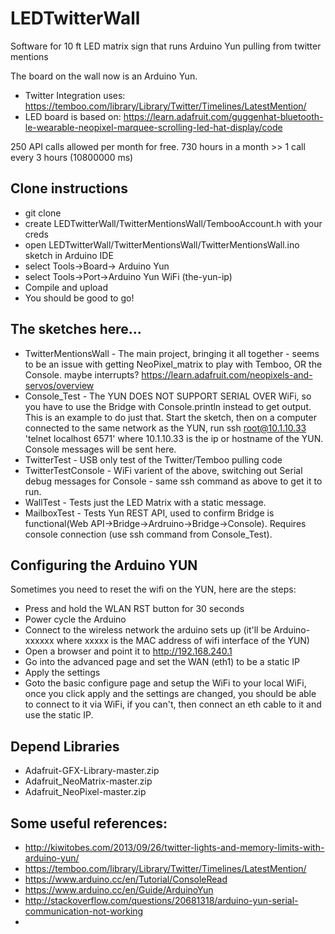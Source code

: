# LEDTwitterWall
Software for 10 ft LED matrix sign that runs Arduino Yun pulling from twitter mentions


The board on the wall now is an Arduino Yun.

 * Twitter Integration uses: https://temboo.com/library/Library/Twitter/Timelines/LatestMention/
 * LED board is based on: https://learn.adafruit.com/guggenhat-bluetooth-le-wearable-neopixel-marquee-scrolling-led-hat-display/code

250 API calls allowed per month for free. 730 hours in a month >> 1 call every 3 hours (10800000 ms)

## Clone instructions
 * git clone 
 * create LEDTwitterWall/TwitterMentionsWall/TembooAccount.h with your creds
 * open LEDTwitterWall/TwitterMentionsWall/TwitterMentionsWall.ino sketch in Arduino IDE
 * select Tools->Board-> Arduino Yun
 * select Tools->Port->Arduino Yun WiFi (the-yun-ip)
 * Compile and upload
 * You should be good to go!

## The sketches here...
 * TwitterMentionsWall - The main project, bringing it all together - seems to be an issue with getting NeoPixel_matrix to play with Temboo, OR the Console. maybe interrupts? https://learn.adafruit.com/neopixels-and-servos/overview
 * Console_Test	- The YUN DOES NOT SUPPORT SERIAL OVER WiFi, so you have to use the Bridge with Console.println instead to get output. This is an example to do just that. Start the sketch, then on a computer connected to the same network as the YUN, run ssh root@10.1.10.33 'telnet localhost 6571' where 10.1.10.33 is the ip or hostname of the YUN. Console messages will be sent here.
 * TwitterTest - USB only test of the Twitter/Temboo pulling code
 * TwitterTestConsole - WiFi varient of the above, switching out Serial debug messages for Console - same ssh command as above to get it to run.
 * WallTest - Tests just the LED Matrix with a static message.
 * MailboxTest - Tests Yun REST API, used to confirm Bridge is functional(Web API->Bridge->Ardruino->Bridge->Console). Requires console connection (use ssh command from Console_Test).

## Configuring the Arduino YUN
Sometimes you need to reset the wifi on the YUN, here are the steps:
 * Press and hold the WLAN RST button for 30 seconds
 * Power cycle the Arduino
 * Connect to the wireless network the arduino sets up (it'll be Arduino-xxxxxx where xxxxx is the MAC address of wifi interface of the YUN)
 * Open a browser and point it to http://192.168.240.1
 * Go into the advanced page and set the WAN (eth1) to be a static IP
 * Apply the settings
 * Goto the basic configure page and setup the WiFi to your local WiFi, once you click apply and the settings are changed, you should be able to connect to it via WiFi, if you can't, then connect an eth cable to it and use the static IP. 
 
## Depend Libraries
 * Adafruit-GFX-Library-master.zip
 * Adafruit_NeoMatrix-master.zip
 * Adafruit_NeoPixel-master.zip
 
 
## Some useful references:
 * http://kiwitobes.com/2013/09/26/twitter-lights-and-memory-limits-with-arduino-yun/
 * https://temboo.com/library/Library/Twitter/Timelines/LatestMention/
 * https://www.arduino.cc/en/Tutorial/ConsoleRead
 * https://www.arduino.cc/en/Guide/ArduinoYun
 * http://stackoverflow.com/questions/20681318/arduino-yun-serial-communication-not-working
 * 
